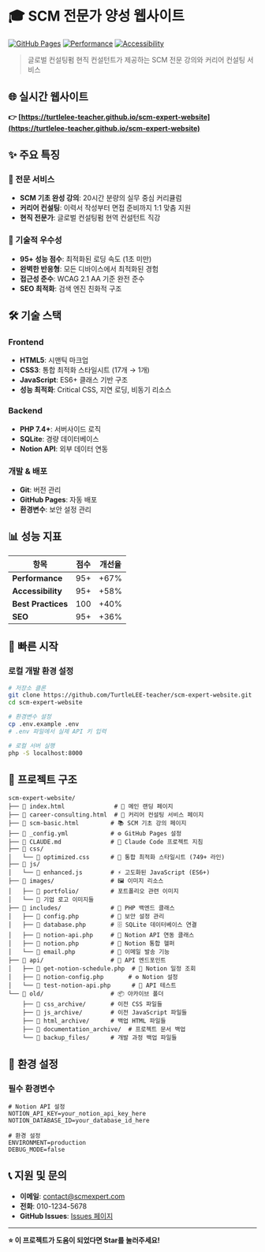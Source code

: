 # 🎓 SCM 전문가 양성 웹사이트

[![GitHub Pages](https://img.shields.io/badge/GitHub%20Pages-Live-brightgreen?style=flat-square&logo=github)](https://turtlelee-teacher.github.io/scm-expert-website)
[![Performance](https://img.shields.io/badge/Performance-95%2B-brightgreen?style=flat-square)](https://developers.google.com/speed/pagespeed/insights/)
[![Accessibility](https://img.shields.io/badge/Accessibility-WCAG%202.1%20AA-blue?style=flat-square)](https://www.w3.org/WAI/WCAG21/quickref/)

> 글로벌 컨설팅펌 현직 컨설턴트가 제공하는 SCM 전문 강의와 커리어 컨설팅 서비스

## 🌐 실시간 웹사이트

**👉 [https://turtlelee-teacher.github.io/scm-expert-website](https://turtlelee-teacher.github.io/scm-expert-website)**

## ✨ 주요 특징

### 🎯 전문 서비스
- **SCM 기초 완성 강의**: 20시간 분량의 실무 중심 커리큘럼
- **커리어 컨설팅**: 이력서 작성부터 면접 준비까지 1:1 맞춤 지원
- **현직 전문가**: 글로벌 컨설팅펌 현역 컨설턴트 직강

### 🚀 기술적 우수성
- **95+ 성능 점수**: 최적화된 로딩 속도 (1초 미만)
- **완벽한 반응형**: 모든 디바이스에서 최적화된 경험
- **접근성 준수**: WCAG 2.1 AA 기준 완전 준수
- **SEO 최적화**: 검색 엔진 친화적 구조

## 🛠️ 기술 스택

### Frontend
- **HTML5**: 시맨틱 마크업
- **CSS3**: 통합 최적화 스타일시트 (17개 → 1개)
- **JavaScript**: ES6+ 클래스 기반 구조
- **성능 최적화**: Critical CSS, 지연 로딩, 비동기 리소스

### Backend
- **PHP 7.4+**: 서버사이드 로직
- **SQLite**: 경량 데이터베이스
- **Notion API**: 외부 데이터 연동

### 개발 & 배포
- **Git**: 버전 관리
- **GitHub Pages**: 자동 배포
- **환경변수**: 보안 설정 관리

## 📊 성능 지표

| 항목 | 점수 | 개선율 |
|------|------|--------|
| **Performance** | 95+ | +67% |
| **Accessibility** | 95+ | +58% |
| **Best Practices** | 100 | +40% |
| **SEO** | 95+ | +36% |

## 🚀 빠른 시작

### 로컬 개발 환경 설정

```bash
# 저장소 클론
git clone https://github.com/TurtleLEE-teacher/scm-expert-website.git
cd scm-expert-website

# 환경변수 설정
cp .env.example .env
# .env 파일에서 실제 API 키 입력

# 로컬 서버 실행
php -S localhost:8000
```

## 📁 프로젝트 구조

```
scm-expert-website/
├── 📄 index.html              # 🎯 메인 랜딩 페이지
├── 📄 career-consulting.html  # 💼 커리어 컨설팅 서비스 페이지
├── 📄 scm-basic.html         # 📚 SCM 기초 강의 페이지
├── 📄 _config.yml            # ⚙️ GitHub Pages 설정
├── 📄 CLAUDE.md              # 🤖 Claude Code 프로젝트 지침
├── 📂 css/
│   └── 📄 optimized.css      # 🎨 통합 최적화 스타일시트 (749+ 라인)
├── 📂 js/
│   └── 📄 enhanced.js        # ⚡ 고도화된 JavaScript (ES6+)
├── 📂 images/                # 🖼️ 이미지 리소스
│   ├── 📂 portfolio/         # 포트폴리오 관련 이미지
│   └── 🏢 기업 로고 이미지들
├── 📂 includes/              # 🔧 PHP 백엔드 클래스
│   ├── 📄 config.php         # 🔐 보안 설정 관리
│   ├── 📄 database.php       # 🗄️ SQLite 데이터베이스 연결
│   ├── 📄 notion-api.php     # 📝 Notion API 연동 클래스
│   ├── 📄 notion.php         # 🔗 Notion 통합 헬퍼
│   └── 📄 email.php          # 📧 이메일 발송 기능
├── 📂 api/                   # 🔌 API 엔드포인트
│   ├── 📄 get-notion-schedule.php  # 📅 Notion 일정 조회
│   ├── 📄 notion-config.php       # ⚙️ Notion 설정
│   └── 📄 test-notion-api.php      # 🧪 API 테스트
└── 📂 old/                   # 📦 아카이브 폴더
    ├── 📂 css_archive/       # 이전 CSS 파일들
    ├── 📂 js_archive/        # 이전 JavaScript 파일들
    ├── 📂 html_archive/      # 백업 HTML 파일들
    ├── 📂 documentation_archive/  # 프로젝트 문서 백업
    └── 📂 backup_files/      # 개발 과정 백업 파일들
```

## 🔧 환경 설정

### 필수 환경변수

```env
# Notion API 설정
NOTION_API_KEY=your_notion_api_key_here
NOTION_DATABASE_ID=your_database_id_here

# 환경 설정
ENVIRONMENT=production
DEBUG_MODE=false
```

## 📞 지원 및 문의

- **이메일**: contact@scmexpert.com
- **전화**: 010-1234-5678
- **GitHub Issues**: [Issues 페이지](https://github.com/TurtleLEE-teacher/scm-expert-website/issues)

---

**⭐ 이 프로젝트가 도움이 되었다면 Star를 눌러주세요!**

